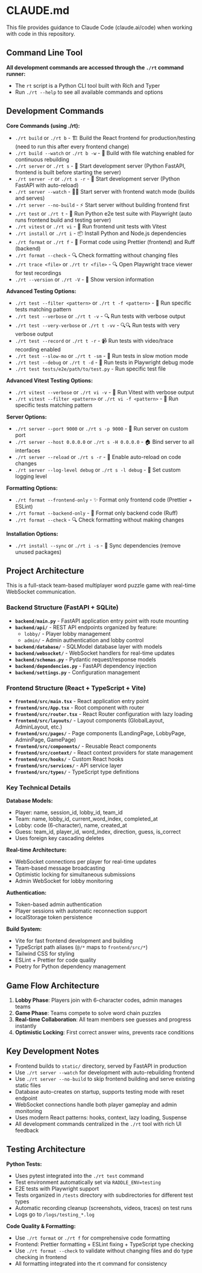 # CLAUDE.md

This file provides guidance to Claude Code (claude.ai/code) when working with code in this repository.

## Command Line Tool

**All development commands are accessed through the `./rt` command runner:**
- The `rt` script is a Python CLI tool built with Rich and Typer
- Run `./rt --help` to see all available commands and options

## Development Commands

**Core Commands (using ./rt):**
- `./rt build` or `./rt b` - 🏗️ Build the React frontend for production/testing (need to run this after every frontend change)
- `./rt build --watch` or `./rt b -w` - 👀 Build with file watching enabled for continuous rebuilding
- `./rt server` or `./rt s` - 🚀 Start development server (Python FastAPI, frontend is built before starting the server)
- `./rt server -r` or `./rt s -r` - 🚀 Start development server (Python FastAPI with auto-reload)
- `./rt server --watch` - 🚀👀 Start server with frontend watch mode (builds and serves)
- `./rt server --no-build` - ⚡ Start server without building frontend first
- `./rt test` or `./rt t` - 🧪 Run Python e2e test suite with Playwright (auto runs frontend build and testing server)
- `./rt vitest` or `./rt vi` - 🧪 Run frontend unit tests with Vitest
- `./rt install` or `./rt i` - 📦 Install Python and Node.js dependencies
- `./rt format` or `./rt f` - 🎨 Format code using Prettier (frontend) and Ruff (backend)
- `./rt format --check` - 🔍 Check formatting without changing files
- `./rt trace <file>` or `./rt tr <file>` - 🔍 Open Playwright trace viewer for test recordings
- `./rt --version` or `./rt -V` - 📖 Show version information

**Advanced Testing Options:**
- `./rt test --filter <pattern>` or `./rt t -f <pattern>` - 🎯 Run specific tests matching pattern
- `./rt test --verbose` or `./rt t -v` - 🔍 Run tests with verbose output
- `./rt test --very-verbose` or `./rt t -vv` - 🔍🔍 Run tests with very verbose output
- `./rt test --record` or `./rt t -r` - 📹 Run tests with video/trace recording enabled
- `./rt test --slow-mo` or `./rt t -sm` - 🐌 Run tests in slow motion mode
- `./rt test --debug` or `./rt t -d` - 🐛 Run tests in Playwright debug mode
- `./rt test tests/e2e/path/to/test.py` - Run specific test file

**Advanced Vitest Testing Options:**
- `./rt vitest --verbose` or `./rt vi -v` - 👀 Run Vitest with verbose output
- `./rt vitest --filter <pattern>` or `./rt vi -f <pattern>` - 🎯 Run specific tests matching pattern

**Server Options:**
- `./rt server --port 9000` or `./rt s -p 9000` - 🔌 Run server on custom port
- `./rt server --host 0.0.0.0` or `./rt s -H 0.0.0.0` - 🏠 Bind server to all interfaces
- `./rt server --reload` or `./rt s -r` - 🔄 Enable auto-reload on code changes
- `./rt server --log-level debug` or `./rt s -l debug` - 📝 Set custom logging level

**Formatting Options:**
- `./rt format --frontend-only` - ✨ Format only frontend code (Prettier + ESLint)
- `./rt format --backend-only` - 🐍 Format only backend code (Ruff)
- `./rt format --check` - 🔍 Check formatting without making changes

**Installation Options:**
- `./rt install --sync` or `./rt i -s` - 🔄 Sync dependencies (remove unused packages)

## Project Architecture

This is a full-stack team-based multiplayer word puzzle game with real-time WebSocket communication.

### Backend Structure (FastAPI + SQLite)
- **`backend/main.py`** - FastAPI application entry point with route mounting
- **`backend/api/`** - REST API endpoints organized by feature:
  - `lobby/` - Player lobby management
  - `admin/` - Admin authentication and lobby control
- **`backend/database/`** - SQLModel database layer with models
- **`backend/websocket/`** - WebSocket handlers for real-time updates
- **`backend/schemas.py`** - Pydantic request/response models
- **`backend/dependencies.py`** - FastAPI dependency injection
- **`backend/settings.py`** - Configuration management

### Frontend Structure (React + TypeScript + Vite)
- **`frontend/src/main.tsx`** - React application entry point
- **`frontend/src/App.tsx`** - Root component with router
- **`frontend/src/router.tsx`** - React Router configuration with lazy loading
- **`frontend/src/layouts/`** - Layout components (GlobalLayout, AdminLayout, etc.)
- **`frontend/src/pages/`** - Page components (LandingPage, LobbyPage, AdminPage, GamePage)
- **`frontend/src/components/`** - Reusable React components
- **`frontend/src/context/`** - React context providers for state management
- **`frontend/src/hooks/`** - Custom React hooks
- **`frontend/src/services/`** - API service layer
- **`frontend/src/types/`** - TypeScript type definitions

### Key Technical Details

**Database Models:**
- Player: name, session_id, lobby_id, team_id
- Team: name, lobby_id, current_word_index, completed_at
- Lobby: code (6-character), name, created_at
- Guess: team_id, player_id, word_index, direction, guess, is_correct
- Uses foreign key cascading deletes

**Real-time Architecture:**
- WebSocket connections per player for real-time updates
- Team-based message broadcasting
- Optimistic locking for simultaneous submissions
- Admin WebSocket for lobby monitoring

**Authentication:**
- Token-based admin authentication
- Player sessions with automatic reconnection support
- localStorage token persistence

**Build System:**
- Vite for fast frontend development and building
- TypeScript path aliases (`@/*` maps to `frontend/src/*`)
- Tailwind CSS for styling
- ESLint + Prettier for code quality
- Poetry for Python dependency management

## Game Flow Architecture

1. **Lobby Phase**: Players join with 6-character codes, admin manages teams
2. **Game Phase**: Teams compete to solve word chain puzzles
3. **Real-time Collaboration**: All team members see guesses and progress instantly
4. **Optimistic Locking**: First correct answer wins, prevents race conditions

## Key Development Notes

- Frontend builds to `static/` directory, served by FastAPI in production
- Use `./rt server --watch` for development with auto-rebuilding frontend
- Use `./rt server --no-build` to skip frontend building and serve existing static files
- Database auto-creates on startup, supports testing mode with reset endpoint
- WebSocket connections handle both player gameplay and admin monitoring
- Uses modern React patterns: hooks, context, lazy loading, Suspense
- All development commands centralized in the `./rt` tool with rich UI feedback

## Testing Architecture

**Python Tests:**
- Uses pytest integrated into the `./rt test` command
- Test environment automatically set via `RADDLE_ENV=testing`
- E2E tests with Playwright support
- Tests organized in `/tests` directory with subdirectories for different test types
- Automatic recording cleanup (screenshots, videos, traces) on test runs
- Logs go to `/logs/testing_*.log`

**Code Quality & Formatting:**
- Use `./rt format` or `./rt f` for comprehensive code formatting
- Frontend: Prettier formatting + ESLint fixing + TypeScript type checking
- Use `./rt format --check` to validate without changing files and do type checking in frontend
- All formatting integrated into the rt command for consistency
